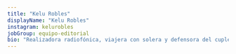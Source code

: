 ```yaml
---
title: "Kelu Robles"
displayName: "Kelu Robles"
instagram: kelurobles
jobGroup: equipo-editorial
bio: "Realizadora radiofónica, viajera con solera y defensora del cuplé. Crecí en Punto Radio y hoy maduro entre Esradio y Libertad Digital. El reporterismo viajero es mi motor periodístico."
---
```



